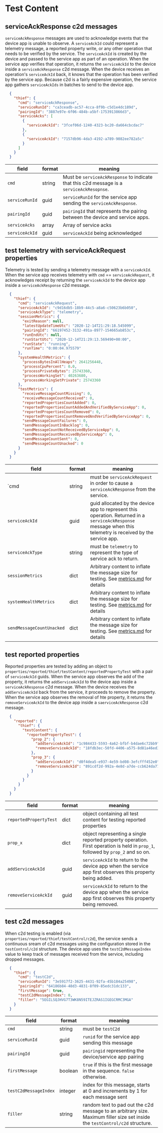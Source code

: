 # Test Content

## serviceAckResponse c2d messages

`serviceAckResponse` messages are used to acknowledge events that the device app is unable to observe.
A `serviceAckId` could represent a telemetry message, a reported property write, or any other operation that needs to be verified by the service.
The `serviceAckId` is created by the device and passed to the service app as part of an operation.
When the service app verifies that operation, it returns the `serviceAckId` to the device inside a `serviceAckResponse` c2d message.
When the device receives an operation's `serviceAckId` back, it knows that the operation has been verified by the service app.
Because c2d is a fairly expensive operation, the service app gathers `serviceAckIds` in batches to send to the device app.

```json
  {
    "thief": {
      "cmd": "serviceAckResponse",
      "serviceRunId": "ca3ceadb-ac57-4cca-8f9b-c5d1e4dc189d",
      "pairingId": "3887e97e-6f06-484b-a5bf-1753913866d3",
      "serviceAcks": [
        {
          "serviceAckId": "3fcef06d-1240-4323-bc20-da664cbcdac7"
        },
        {
          "serviceAckId": "7157db96-4da3-4192-a789-9082ee782a5c"
        }
      ]
    }
  }
```

| field | format | meaning |
| - | - | - |
| `cmd` | string | Must be `serviceAckResponse` to indicate that this c2d message is a `serviceAckResopnse`. |
| `serviceRunId` | guid | `serviceRunId` for the service app sending the `serviceAckResponse`. |
| `pairingId` |  guid | `pairingId` that represents the pairing between the device and service apps. |
| `serviceAcks` | array | Array of service acks |
| `serviceAckId` | guid | `serviceAckId` being acknowledged |

## test telemetry with serviceAckRequest properties

Telemetry is tested by sending a telemetry message with a `serviceAckId`.
When the service app receives telemetry with `cmd` == `serviceAckRequest`, it acknowledges receipt by returning the `serviceAckId` to the device app inside a `serviceAckResponse` c2d message.

```json
  {
    "thief": {
      "cmd": "serviceAckRequest",
      "serviceAckId": "c9d16db5-18b9-44c5-a8a6-c50623b6b050",
      "serviceAckType": "telemetry",
      "sessionMetrics": {
        "exitReason": null,
        "latestUpdateTimeUtc": "2020-12-14T21:29:18.545099",
        "pairingId": "66197452-3132-491a-8977-154665ab853c",
        "runEndUtc": null,
        "runStartUtc": "2020-12-14T21:29:13.569490+00:00",
        "runState": "running",
        "runTime": "0:00:04.975579"
      },
      "systemHealthMetrics": {
        "processBytesInAllHeaps": 2641256448,
        "processCpuPercent": 0.0,
        "processPrivateBytes": 25743360,
        "processWorkingSet": 40263680,
        "processWorkingSetPrivate": 25743360
      },
      "testMetrics": {
        "receiveMessageCountMissing": 0,
        "receiveMessageCountReceived": 0,
        "reportedPropertiesCountAdded": 0,
        "reportedPropertiesCountAddedAndVerifiedByServiceApp": 0,
        "reportedPropertiesCountRemoved": 0,
        "reportedPropertiesCountRemovedAndVerifiedByServiceApp": 0,
        "sendMessageCountFailures": 0,
        "sendMessageCountInBacklog": 0,
        "sendMessageCountNotReceivedByServiceApp": 0,
        "sendMessageCountReceivedByServiceApp": 0,
        "sendMessageCountSent": 0,
        "sendMessageCountUnacked": 0
      }
    }
  }
```

| field | format | meaning |
| - | - | - |
| `cmd | string | must be `serviceAckRequest` in order to cause a `serviceAckResponse` from the service. |
| `serviceAckId` | guid | guid allocated by the device app to represent this operation.  Returned in a `serviceAckResponse` message when this telemetry is received by the service app. |
| `serviceAckType` | string | must be `telemetry` to represent the type of service ack to return. |
| `sessionMetrics` | dict | Arbitrary content to inflate the message size for testing.  See [metrics.md](./metrics.md) for details |
| `systemHealthMetrics` | dict | Arbitrary content to inflate the message size for testing.  See [metrics.md](./metrics.md) for details |
| `sendMessageCountUnacked` | dict | Arbitrary content to inflate the message size for testing.  See [metrics.md](./metrics.md) for details |

## test reported properties

Reported properties are tested by adding an object to `properties/reported/thief/testContent/reportedPropertyTest` with a pair of `serviceAckId` guids.
When the service app observes the add of the property, it returns the `addServiceAckId` to the device app inside a `serviceAckResponse` c2d message.
When the device receives the `addServiceAckId` back from the service, it proceeds to remove the property.
When the service app observes the removal of hte property, it returns the `removeServiceAckId` to the device app inside a `saerviceAckResponse` c2d message.

```json
  {
    "reported": {
      "thief": {
        "testContent": {
          "reportedPropertyTest": {
            "prop_2": {
              "addServiceAckId": "1c984433-5593-4a62-bfbf-b4dae6c72bb9",
              "removeServiceAckId": "18fdb3ec-50fd-4406-a575-8d81a46ed3a1"
            },
            "prop_3": {
              "addServiceAckId": "d0f4dea5-e937-4e59-bd08-3efcfff452e0",
              "removeServiceAckId": "891cdf2d-992a-4e8d-a7de-ccb624da7796"
            }
          }
        }
      }
    }
  }
```

| field | format | meaning |
| - | - | - |
| `reportedPropertyTest` | dict | object containing all test content for testing reported properties |
| `prop_x` | dict | object representing a single reported property operation. First operation is held in `prop_1`, followed by `prop_2` and so on. |
| `addServiceAckId` | guid | `serviceAckId` to return to the device app when the service app first observes this property being added. |
| `removeServiceAckId` | guid | `serviceAckId` to return to the device app when the service app first observes this property being removed. |

## test c2d messages

When c2d testing is enabled (via `properties/reported/thief/testControl/c2d`), the service sends a continuous sream of c2d messages using the configuration stored in the `testControl/c2d` structure.
The device app uses the `testC2dMessageIndex` value to keep track of messages received from the service, including dropped messages.

```json
  {
    "thief": {
      "cmd": "testC2d",
      "serviceRunId": "3e5917f2-3625-4431-92fa-45b184a25498",
      "pairingId": "64186b84-48d3-4831-8f09-85edc31dc133",
      "firstMessage": true,
      "testC2dMessageIndex": 0,
      "filler": "5EGILSQJHVG7T3WK8N59ITEJZRAS1IGEGCRMC3MGA"
    }
  }
```

| field | format | meaning |
| - | - | - |
| `cmd` | string | must be `testC2d` |
| `serviceRunId` | guid |  `runid` for the service app sending this message |
| `pairingId` | guid | `pairingid` representing the device/service app pairing |
| `firstMessage` | boolean | `true` if this is the first message in the sequence.  `false` otherwise. |
| `testC2dMessageIndex` | integer | index for this message, starts at 0 and increments by 1 for each message sent |
| `filler` | string | random text to pad out the c2d message to an arbitrary size.  Maximum filler size set inside the `testControl/c2d` structure. |
